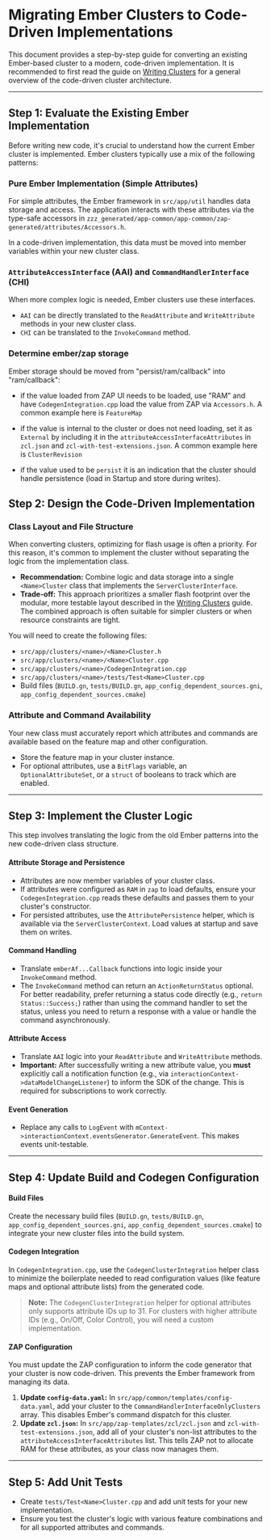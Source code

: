 # Migrating Ember Clusters to Code-Driven Implementations

This document provides a step-by-step guide for converting an existing
Ember-based cluster to a modern, code-driven implementation. It is recommended
to first read the guide on [Writing Clusters](./writing_clusters.md) for a
general overview of the code-driven cluster architecture.

---

## Step 1: Evaluate the Existing Ember Implementation

Before writing new code, it's crucial to understand how the current Ember
cluster is implemented. Ember clusters typically use a mix of the following
patterns:

### Pure Ember Implementation (Simple Attributes)

For simple attributes, the Ember framework in `src/app/util` handles data
storage and access. The application interacts with these attributes via the
type-safe accessors in
`zzz_generated/app-common/app-common/zap-generated/attributes/Accessors.h`.

In a code-driven implementation, this data must be moved into member variables
within your new cluster class.

### `AttributeAccessInterface` (AAI) and `CommandHandlerInterface` (CHI)

When more complex logic is needed, Ember clusters use these interfaces.

-   `AAI` can be directly translated to the `ReadAttribute` and `WriteAttribute`
    methods in your new cluster class.
-   `CHI` can be translated to the `InvokeCommand` method.

### Determine ember/zap storage

Ember storage should be moved from "persist/ram/callback" into "ram/callback":

-   if the value loaded from ZAP UI needs to be loaded, use "RAM" and have
    `CodegenIntegration.cpp` load the value from ZAP via `Accessors.h`. A common
    example here is `FeatureMap`

-   if the value is internal to the cluster or does not need loading, set it as
    `External` by including it in the `attributeAccessInterfaceAttributes` in
    `zcl.json` and `zcl-with-test-extensions.json`. A common example here is
    `ClusterRevision`

-   if the value used to be `persist` it is an indication that the cluster
    should handle persistence (load in Startup and store during writes).

## Step 2: Design the Code-Driven Implementation

### Class Layout and File Structure

When converting clusters, optimizing for flash usage is often a priority. For
this reason, it's common to implement the cluster without separating the logic
from the implementation class.

-   **Recommendation:** Combine logic and data storage into a single
    `<Name>Cluster` class that implements the `ServerClusterInterface`.
-   **Trade-off:** This approach prioritizes a smaller flash footprint over the
    modular, more testable layout described in the
    [Writing Clusters](./writing_clusters.md) guide. The combined approach is
    often suitable for simpler clusters or when resource constraints are tight.

You will need to create the following files:

-   `src/app/clusters/<name>/<Name>Cluster.h`
-   `src/app/clusters/<name>/<Name>Cluster.cpp`
-   `src/app/clusters/<name>/CodegenIntegration.cpp`
-   `src/app/clusters/<name>/tests/Test<Name>Cluster.cpp`
-   Build files (`BUILD.gn`, `tests/BUILD.gn`,
    `app_config_dependent_sources.gni`, `app_config_dependent_sources.cmake`)

### Attribute and Command Availability

Your new class must accurately report which attributes and commands are
available based on the feature map and other configuration.

-   Store the feature map in your cluster instance.
-   For optional attributes, use a `BitFlags` variable, an
    `OptionalAttributeSet`, or a `struct` of booleans to track which are
    enabled.

---

## Step 3: Implement the Cluster Logic

This step involves translating the logic from the old Ember patterns into the
new code-driven class structure.

#### Attribute Storage and Persistence

-   Attributes are now member variables of your cluster class.
-   If attributes were configured as `RAM` in `zap` to load defaults, ensure
    your `CodegenIntegration.cpp` reads these defaults and passes them to your
    cluster's constructor.
-   For persisted attributes, use the `AttributePersistence` helper, which is
    available via the `ServerClusterContext`. Load values at startup and save
    them on writes.

#### Command Handling

-   Translate `emberAf...Callback` functions into logic inside your
    `InvokeCommand` method.
-   The `InvokeCommand` method can return an `ActionReturnStatus` optional. For
    better readability, prefer returning a status code directly (e.g.,
    `return Status::Success;`) rather than using the command handler to set the
    status, unless you need to return a response with a value or handle the
    command asynchronously.

#### Attribute Access

-   Translate `AAI` logic into your `ReadAttribute` and `WriteAttribute`
    methods.
-   **Important:** After successfully writing a new attribute value, you
    **must** explicitly call a notification function (e.g., via
    `interactionContext->dataModelChangeListener`) to inform the SDK of the
    change. This is required for subscriptions to work correctly.

#### Event Generation

-   Replace any calls to `LogEvent` with
    `mContext->interactionContext.eventsGenerator.GenerateEvent`. This makes
    events unit-testable.

---

## Step 4: Update Build and Codegen Configuration

#### Build Files

Create the necessary build files (`BUILD.gn`, `tests/BUILD.gn`,
`app_config_dependent_sources.gni`, `app_config_dependent_sources.cmake`) to
integrate your new cluster files into the build system.

#### Codegen Integration

In `CodegenIntegration.cpp`, use the `CodegenClusterIntegration` helper class to
minimize the boilerplate needed to read configuration values (like feature maps
and optional attribute lists) from the generated code.

> **Note:** The `CodegenClusterIntegration` helper for optional attributes only
> supports attribute IDs up to 31. For clusters with higher attribute IDs (e.g.,
> On/Off, Color Control), you will need a custom implementation.

#### ZAP Configuration

You must update the ZAP configuration to inform the code generator that your
cluster is now code-driven. This prevents the Ember framework from managing its
data.

1. **Update `config-data.yaml`:** In
   `src/app/common/templates/config-data.yaml`, add your cluster to the
   `CommandHandlerInterfaceOnlyClusters` array. This disables Ember's command
   dispatch for this cluster.
2. **Update `zcl.json`:** In `src/app/zap-templates/zcl/zcl.json` and
   `zcl-with-test-extensions.json`, add all of your cluster's non-list
   attributes to the `attributeAccessInterfaceAttributes` list. This tells ZAP
   not to allocate RAM for these attributes, as your class now manages them.

---

## Step 5: Add Unit Tests

-   Create `tests/Test<Name>Cluster.cpp` and add unit tests for your new
    implementation.
-   Ensure you test the cluster's logic with various feature combinations and
    for all supported attributes and commands.
